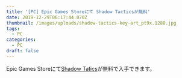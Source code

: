 ```yaml
---
title: '[PC] Epic Games Storeにて Shadow Tacticsが無料'
date: 2019-12-29T06:17:44.070Z
thumbnail: /images/uploads/shadow-tactics-key-art_pt9x.1280.jpg
tags:
  - PC
categories:
  - PC
draft: false
---
```

Epic Games Storeにて[Shadow Tatics](https://www.epicgames.com/store/ja/product/shadow-tactics/home)が無料で入手できます。

<!--more-->
